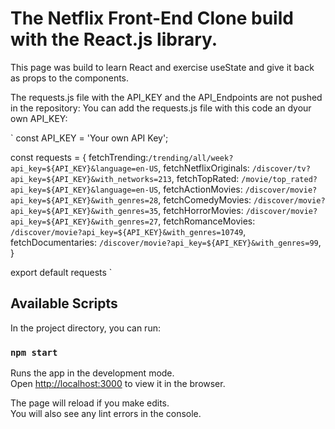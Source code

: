 # The Netflix Front-End Clone build with the React.js library.

This page was build to learn React and exercise useState and give it back as props to the components.

The requests.js file with the API_KEY and the API_Endpoints are not pushed in the repository: You can add the requests.js file with this code an dyour own API_KEY:

`
const API_KEY = 'Your own API Key';

const requests = {
    fetchTrending:`/trending/all/week?api_key=${API_KEY}&language=en-US`,
    fetchNetflixOriginals: `/discover/tv?api_key=${API_KEY}&with_networks=213`,
    fetchTopRated: `/movie/top_rated?api_key=${API_KEY}&language=en-US`,
    fetchActionMovies: `/discover/movie?api_key=${API_KEY}&with_genres=28`,
    fetchComedyMovies: `/discover/movie?api_key=${API_KEY}&with_genres=35`,
    fetchHorrorMovies: `/discover/movie?api_key=${API_KEY}&with_genres=27`,
    fetchRomanceMovies: `/discover/movie?api_key=${API_KEY}&with_genres=10749`,
    fetchDocumentaries: `/discover/movie?api_key=${API_KEY}&with_genres=99`,
}

export default requests
`


## Available Scripts

In the project directory, you can run:

### `npm start`

Runs the app in the development mode.\
Open [http://localhost:3000](http://localhost:3000) to view it in the browser.

The page will reload if you make edits.\
You will also see any lint errors in the console.




